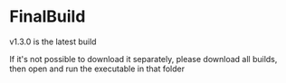 # FinalBuild

 v1.3.0 is the latest build

 If it's not possible to download it separately, please download all builds, then open and run the executable in that folder
